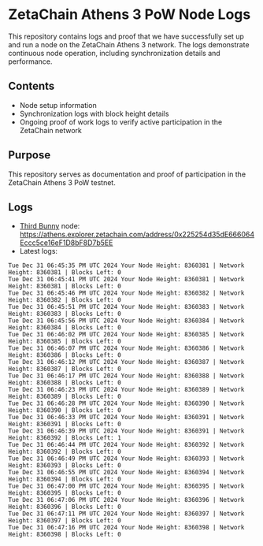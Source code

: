 # ZetaChain Athens 3 PoW Node Logs
This repository contains logs and proof that we have successfully set up and run a node on the ZetaChain Athens 3 network. The logs demonstrate continuous node operation, including synchronization details and performance.

## Contents
- Node setup information
- Synchronization logs with block height details
- Ongoing proof of work logs to verify active participation in the ZetaChain network

## Purpose
This repository serves as documentation and proof of participation in the ZetaChain Athens 3 PoW testnet.

## Logs

- [Third Bunny](https://thirdbunny.xyz/) node: https://athens.explorer.zetachain.com/address/0x225254d35dE666064Eccc5ce16eF1D8bF8D7b5EE
- Latest logs:
```
Tue Dec 31 06:45:35 PM UTC 2024 Your Node Height: 8360381 | Network Height: 8360381 | Blocks Left: 0
Tue Dec 31 06:45:41 PM UTC 2024 Your Node Height: 8360381 | Network Height: 8360381 | Blocks Left: 0
Tue Dec 31 06:45:46 PM UTC 2024 Your Node Height: 8360382 | Network Height: 8360382 | Blocks Left: 0
Tue Dec 31 06:45:51 PM UTC 2024 Your Node Height: 8360383 | Network Height: 8360383 | Blocks Left: 0
Tue Dec 31 06:45:56 PM UTC 2024 Your Node Height: 8360384 | Network Height: 8360384 | Blocks Left: 0
Tue Dec 31 06:46:02 PM UTC 2024 Your Node Height: 8360385 | Network Height: 8360385 | Blocks Left: 0
Tue Dec 31 06:46:07 PM UTC 2024 Your Node Height: 8360386 | Network Height: 8360386 | Blocks Left: 0
Tue Dec 31 06:46:12 PM UTC 2024 Your Node Height: 8360387 | Network Height: 8360387 | Blocks Left: 0
Tue Dec 31 06:46:17 PM UTC 2024 Your Node Height: 8360388 | Network Height: 8360388 | Blocks Left: 0
Tue Dec 31 06:46:23 PM UTC 2024 Your Node Height: 8360389 | Network Height: 8360389 | Blocks Left: 0
Tue Dec 31 06:46:28 PM UTC 2024 Your Node Height: 8360390 | Network Height: 8360390 | Blocks Left: 0
Tue Dec 31 06:46:33 PM UTC 2024 Your Node Height: 8360391 | Network Height: 8360391 | Blocks Left: 0
Tue Dec 31 06:46:39 PM UTC 2024 Your Node Height: 8360391 | Network Height: 8360392 | Blocks Left: 1
Tue Dec 31 06:46:44 PM UTC 2024 Your Node Height: 8360392 | Network Height: 8360392 | Blocks Left: 0
Tue Dec 31 06:46:49 PM UTC 2024 Your Node Height: 8360393 | Network Height: 8360393 | Blocks Left: 0
Tue Dec 31 06:46:55 PM UTC 2024 Your Node Height: 8360394 | Network Height: 8360394 | Blocks Left: 0
Tue Dec 31 06:47:00 PM UTC 2024 Your Node Height: 8360395 | Network Height: 8360395 | Blocks Left: 0
Tue Dec 31 06:47:06 PM UTC 2024 Your Node Height: 8360396 | Network Height: 8360396 | Blocks Left: 0
Tue Dec 31 06:47:11 PM UTC 2024 Your Node Height: 8360397 | Network Height: 8360397 | Blocks Left: 0
Tue Dec 31 06:47:16 PM UTC 2024 Your Node Height: 8360398 | Network Height: 8360398 | Blocks Left: 0
```
